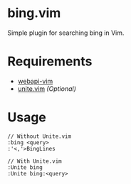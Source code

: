 # bing.vim

Simple plugin for searching bing in Vim.

# Requirements

- [webapi-vim][]
- [unite.vim][] *(Optional)*

# Usage

    // Without Unite.vim
    :bing <query>
    :'<,'>BingLines

    // With Unite.vim
    :Unite bing
    :Unite bing:<query>

[webapi-vim]: https://github.com/mattn/webapi-vim
[unite.vim]: https://github.com/Shougo/unite.vim
